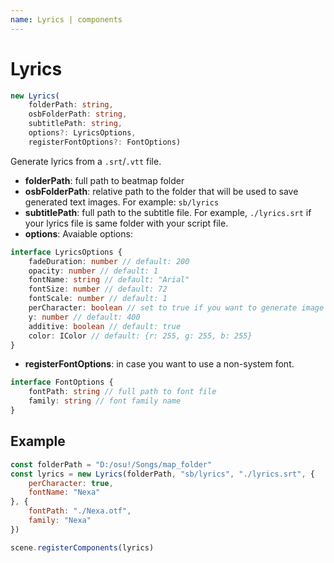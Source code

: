 ```yaml
---
name: Lyrics | components
---
```


# Lyrics

```typescript
new Lyrics(
	folderPath: string,
	osbFolderPath: string,
	subtitlePath: string,
	options?: LyricsOptions,
	registerFontOptions?: FontOptions)
```

Generate lyrics from a `.srt`/`.vtt` file.

* **folderPath**: full path to beatmap folder
* **osbFolderPath**: relative path to the folder that will be used to save generated text images. For example: `sb/lyrics`
* **subtitlePath**: full path to the subtitle file. For example, `./lyrics.srt` if your lyrics file is same folder with your script file.
* **options**: Avaiable options:
```typescript
interface LyricsOptions {
	fadeDuration: number // default: 200
	opacity: number // default: 1
	fontName: string // default: "Arial"
	fontSize: number // default: 72
	fontScale: number // default: 1
	perCharacter: boolean // set to true if you want to generate image for each character. default: false
	y: number // default: 400
	additive: boolean // default: true
	color: IColor // default: {r: 255, g: 255, b: 255}
}
```

* **registerFontOptions**: in case you want to use a non-system font.
```typescript
interface FontOptions {
	fontPath: string // full path to font file
	family: string // font family name
}
```

## Example
```javascript
const folderPath = "D:/osu!/Songs/map_folder"
const lyrics = new Lyrics(folderPath, "sb/lyrics", "./lyrics.srt", {
	perCharacter: true,
	fontName: "Nexa"
}, {
	fontPath: "./Nexa.otf",
	family: "Nexa"
})

scene.registerComponents(lyrics)
```
